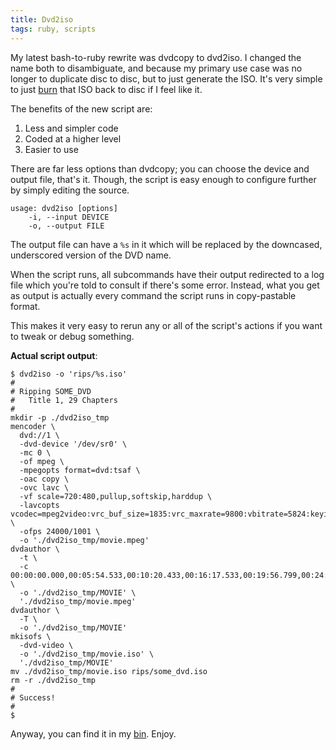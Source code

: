 ```yaml
---
title: Dvd2iso
tags: ruby, scripts
---
```


My latest bash-to-ruby rewrite was dvdcopy to dvd2iso. I changed the 
name both to disambiguate, and because my primary use case was no longer 
to duplicate disc to disc, but to just generate the ISO. It's very 
simple to just [burn][] that ISO back to disc if I feel like it.

[burn]: https://github.com/pbrisbin/scripts/blob/master/burn

The benefits of the new script are:

1. Less and simpler code
2. Coded at a higher level
3. Easier to use

There are far less options than dvdcopy; you can choose the device and 
output file, that's it. Though, the script is easy enough to configure 
further by simply editing the source.

```
usage: dvd2iso [options]
    -i, --input DEVICE
    -o, --output FILE
```

The output file can have a `%s` in it which will be replaced by the 
downcased, underscored version of the DVD name.

When the script runs, all subcommands have their output redirected to 
a log file which you're told to consult if there's some error. Instead, 
what you get as output is actually every command the script runs in 
copy-pastable format.

This makes it very easy to rerun any or all of the script's actions 
if you want to tweak or debug something.

**Actual script output**:

```
$ dvd2iso -o 'rips/%s.iso'
#
# Ripping SOME_DVD
#   Title 1, 29 Chapters
#
mkdir -p ./dvd2iso_tmp
mencoder \
  dvd://1 \
  -dvd-device '/dev/sr0' \
  -mc 0 \
  -of mpeg \
  -mpegopts format=dvd:tsaf \
  -oac copy \
  -ovc lavc \
  -vf scale=720:480,pullup,softskip,harddup \
  -lavcopts vcodec=mpeg2video:vrc_buf_size=1835:vrc_maxrate=9800:vbitrate=5824:keyint=18:vstrict=0:aspect=16/9:ilme:ildct \
  -ofps 24000/1001 \
  -o './dvd2iso_tmp/movie.mpeg'
dvdauthor \
  -t \
  -c 00:00:00.000,00:05:54.533,00:10:20.433,00:16:17.533,00:19:56.799,00:24:11.266,00:31:35.866,00:36:28.600,00:37:53.700,00:41:07.067,00:43:30.367,00:47:22.067,00:50:41.700,00:52:27.966,00:55:32.433,00:57:28.100,01:01:05.300,01:03:35.234,01:05:46.634,01:09:14.700,01:11:13.133,01:11:59.299,01:16:17.266,01:19:36.100,01:21:59.533,01:23:34.467,01:26:57.100,01:28:13.767,01:33:49.667 \
  -o './dvd2iso_tmp/MOVIE' \
  './dvd2iso_tmp/movie.mpeg'
dvdauthor \
  -T \
  -o './dvd2iso_tmp/MOVIE'
mkisofs \
  -dvd-video \
  -o './dvd2iso_tmp/movie.iso' \
  './dvd2iso_tmp/MOVIE'
mv ./dvd2iso_tmp/movie.iso rips/some_dvd.iso
rm -r ./dvd2iso_tmp
#
# Success!
#
$
```

Anyway, you can find it in my [bin][]. Enjoy.

[bin]: https://github.com/pbrisbin/scripts/blob/master/dvd2iso
